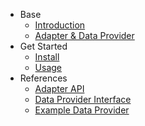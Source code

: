 * Base  
  * [Introduction](/en/)
  * [Adapter & Data Provider](/en/adapter_data_provider)
* Get Started
  * [Install](/en/get_started)
  * [Usage](/en/usage)
* References
  * [Adapter API](/en/adapter_api)
  * [Data Provider Interface](/en/base_data_provider_api)
  * [Example Data Provider](/en/example_data_provider_api)